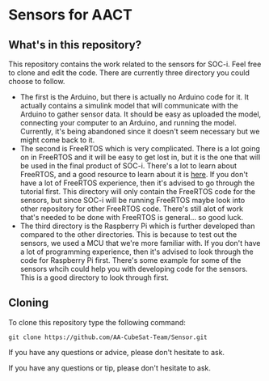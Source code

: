 # Sensors for AACT

## What's in this repository?

This repository contains the work related to the sensors for SOC-i. Feel free to clone and edit the code. 
There are currently three directory you could choose to follow. 
* The first is the Arduino, but there is actually no Arduino code for it. It actually contains a simulink model that will communicate with the Arduino to gather sensor data. It should be easy as uploaded the model, connecting your computer to an Arduino, and running the model. Currently, it's being abandoned since it doesn't seem necessary but we might come back to it. 
* The second is FreeRTOS which is very complicated. There is a lot going on in FreeRTOS and it will be easy to get lost in, but it is the one that will be used in the final product of SOC-i. There's a lot to learn about FreeRTOS, and a good resource to learn about it is [here](https://www.freertos.org/wp-content/uploads/2018/07/161204_Mastering_the_FreeRTOS_Real_Time_Kernel-A_Hands-On_Tutorial_Guide.pdf). If you don't have a lot of FreeRTOS experience, then it's advised to go through the tutorial first. This directory will only contain the FreeRTOS code for the sensors, but since SOC-i will be running FreeRTOS maybe look into other repository for other FreeRTOS code. There's still alot of work that's needed to be done with FreeRTOS is general... so good luck. 
* The third directory is the Raspberry Pi which is further developed than compared to the other directories. This is because to test out the sensors, we used a MCU that we're more familiar with. If you don't have a lot of programming experience, then it's advised to look through the code for Raspberry Pi first. There's some example for some of the sensors whcih could help you with developing code for the sensors. This is a good directory to look through first. 

## Cloning

To clone this repository type the following command:

```
git clone https://github.com/AA-CubeSat-Team/Sensor.git
```

If you have any questions or advice, please don't hesitate to ask. 


If you have any questions or tip, please don't hesitate to ask. 

